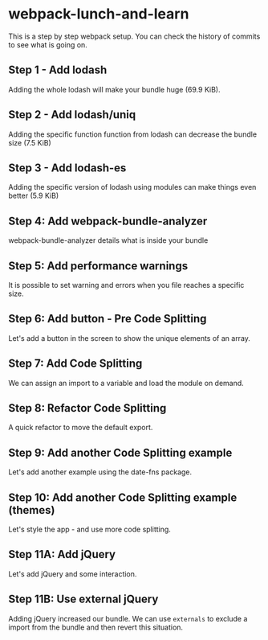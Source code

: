 # webpack-lunch-and-learn

This is a step by step webpack setup. You can check the history of commits to see what is going on.

## Step 1 - Add lodash

Adding the whole lodash will make your bundle huge (69.9 KiB).

## Step 2 - Add lodash/uniq

Adding the specific function function from lodash can decrease the bundle size (7.5 KiB)

## Step 3 - Add lodash-es

Adding the specific version of lodash using modules can make things even better (5.9 KiB)

## Step 4: Add webpack-bundle-analyzer

webpack-bundle-analyzer details what is inside your bundle

## Step 5: Add performance warnings

It is possible to set warning and errors when you file reaches a specific size.

## Step 6: Add button - Pre Code Splitting

Let's add a button in the screen to show the unique elements of an array.

## Step 7: Add Code Splitting

We can assign an import to a variable and load the module on demand.

## Step 8: Refactor Code Splitting

A quick refactor to move the default export.

## Step 9: Add another Code Splitting example

Let's add another example using the date-fns package.

## Step 10: Add another Code Splitting example (themes)

Let's style the app - and use more code splitting.

## Step 11A: Add jQuery

Let's add jQuery and some interaction.

## Step 11B: Use external jQuery

Adding jQuery increased our bundle. We can use `externals` to exclude a import from the bundle and then revert this situation.

